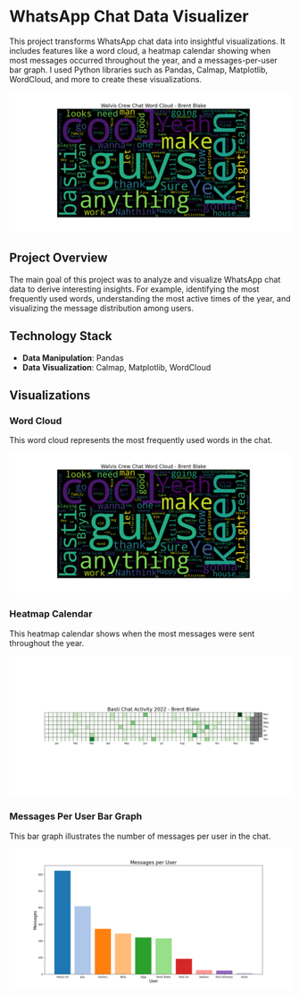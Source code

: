 # WhatsApp Chat Data Visualizer

This project transforms WhatsApp chat data into insightful visualizations. It includes features like a word cloud, a heatmap calendar showing when most messages occurred throughout the year, and a messages-per-user bar graph. I used Python libraries such as Pandas, Calmap, Matplotlib, WordCloud, and more to create these visualizations.

![Header Image](Example%20Outputs/Brent%20BlakeWordCloud.png)

## Project Overview

The main goal of this project was to analyze and visualize WhatsApp chat data to derive interesting insights. For example, identifying the most frequently used words, understanding the most active times of the year, and visualizing the message distribution among users.

## Technology Stack

- **Data Manipulation**: Pandas
- **Data Visualization**: Calmap, Matplotlib, WordCloud

## Visualizations

### Word Cloud

This word cloud represents the most frequently used words in the chat.

![Word Cloud](Example%20Outputs/Brent%20BlakeWordCloud.png)

### Heatmap Calendar

This heatmap calendar shows when the most messages were sent throughout the year.

![Heatmap Calendar](Example%20Outputs/Brent%20BlakeYear.png)

### Messages Per User Bar Graph

This bar graph illustrates the number of messages per user in the chat.

![Messages Per User](Example%20Outputs/Conversation%20Street.png)


